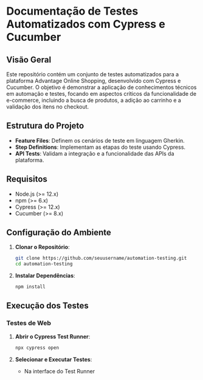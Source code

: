 # Documentação de Testes Automatizados com Cypress e Cucumber

## Visão Geral
Este repositório contém um conjunto de testes automatizados para a plataforma Advantage Online Shopping, desenvolvido com Cypress e Cucumber. O objetivo é demonstrar a aplicação de conhecimentos técnicos em automação e testes, focando em aspectos críticos da funcionalidade de e-commerce, incluindo a busca de produtos, a adição ao carrinho e a validação dos itens no checkout.

## Estrutura do Projeto
- **Feature Files**: Definem os cenários de teste em linguagem Gherkin.
- **Step Definitions**: Implementam as etapas do teste usando Cypress.
- **API Tests**: Validam a integração e a funcionalidade das APIs da plataforma.

## Requisitos
- Node.js (>= 12.x)
- npm (>= 6.x)
- Cypress (>= 12.x)
- Cucumber (>= 8.x)

## Configuração do Ambiente

1. **Clonar o Repositório**:

    ```sh
    git clone https://github.com/seuusername/automation-testing.git
    cd automation-testing
    ```

2. **Instalar Dependências**:

    ```sh
    npm install
    ```

## Execução dos Testes

### Testes de Web

1. **Abrir o Cypress Test Runner**:

    ```sh
    npx cypress open
    ```

2. **Selecionar e Executar Testes**:
   - Na interface do Test Runner

